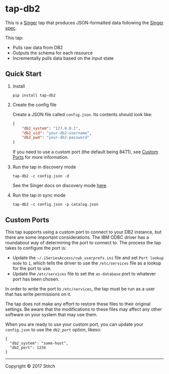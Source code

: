 # tap-db2

This is a [Singer](https://singer.io) tap that produces JSON-formatted data
following the [Singer
spec](https://github.com/singer-io/getting-started/blob/master/SPEC.md).

This tap:

- Pulls raw data from DB2
- Outputs the schema for each resource
- Incrementally pulls data based on the input state

## Quick Start

1. Install

   ```
   pip install tap-db2
   ```

2. Create the config file

   Create a JSON file called `config.json`. Its contents should look like:

   ```json
   {
       "db2_system": "127.0.0.1",
       "db2_uid": "your-db2-username",
       "db2_pwd": "your-db2-password"
   }
   ```

   If you need to use a custom port (the default being 8471), see [Custom
   Ports](#custom-ports) for more information.

3. Run the tap in discovery mode

   ```
   tap-db2 -c config.json -d
   ```

   See the Singer docs on discovery mode
   [here](https://github.com/singer-io/getting-started/blob/master/BEST_PRACTICES.md#discover-mode-and-connection-checks).

4. Run the tap in sync mode

   ```
   tap-db2 -c config.json -p catalog.json
   ```

## Custom Ports

This tap supports using a custom port to connect to your DB2 instance, but
there are some important considerations. The IBM ODBC driver has a roundabout
way of determining the port to connect to. The process the tap takes to
configure the port is:

- Update the `~/.iSeriesAccess/cwb_userprefs.ini` file and set `Port lookup
  mode` to `1`, which tells the driver to use the `/etc/services` file as a
  lookup for the port to use.
- Update the `/etc/services` file to set the `as-database` port to whatever
  port has been chosen.

In order to write the port to `/etc/services`, the tap must be run as a user
that has write permissions on it.

The tap does not make any effort to restore these files to their original
settings. Be aware that the modifications to these files may affect any other
software on your system that may use them.

When you are ready to use your custom port, you can update your `config.json`
to use the `db2_port` option, likeso:

```
{
  "db2_system": "some-host",
  "db2_port": 1234
}
```

---

Copyright &copy; 2017 Stitch
